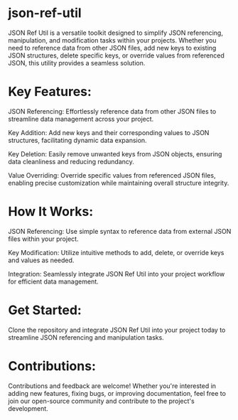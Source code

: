 # json-ref-util

JSON Ref Util is a versatile toolkit designed to simplify JSON referencing, manipulation, and modification tasks within your projects. Whether you need to reference data from other JSON files, add new keys to existing JSON structures, delete specific keys, or override values from referenced JSON, this utility provides a seamless solution.

# Key Features:

JSON Referencing: Effortlessly reference data from other JSON files to streamline data management across your project.

Key Addition: Add new keys and their corresponding values to JSON structures, facilitating dynamic data expansion.

Key Deletion: Easily remove unwanted keys from JSON objects, ensuring data cleanliness and reducing redundancy.

Value Overriding: Override specific values from referenced JSON files, enabling precise customization while maintaining overall structure integrity.

# How It Works:

JSON Referencing: Use simple syntax to reference data from external JSON files within your project.

Key Modification: Utilize intuitive methods to add, delete, or override keys and values as needed.

Integration: Seamlessly integrate JSON Ref Util into your project workflow for efficient data management.

# Get Started:

Clone the repository and integrate JSON Ref Util into your project today to streamline JSON referencing and manipulation tasks.

# Contributions:

Contributions and feedback are welcome! Whether you're interested in adding new features, fixing bugs, or improving documentation, feel free to join our open-source community and contribute to the project's development.
